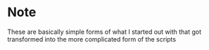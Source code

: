 # Note
These are basically simple forms of what I  started out with that got transformed into the more complicated form of the scripts 